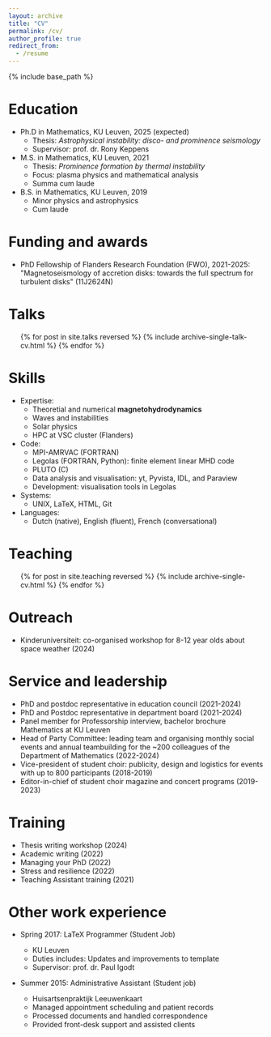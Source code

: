 ```yaml
---
layout: archive
title: "CV"
permalink: /cv/
author_profile: true
redirect_from:
  - /resume
---
```


{% include base_path %}

Education
======
* Ph.D in Mathematics, KU Leuven, 2025 (expected)
  * Thesis: <i> Astrophysical instability: disco- and prominence seismology </i>
  * Supervisor: prof. dr. Rony Keppens
* M.S. in Mathematics, KU Leuven, 2021
  * Thesis: <i> Prominence formation by thermal instability </i>
  * Focus: plasma physics and mathematical analysis
  * Summa cum laude
* B.S. in Mathematics, KU Leuven, 2019
  * Minor physics and astrophysics
  * Cum laude

<!-- Publications
======
  <ul>{% for post in site.publications reversed %}
    {% include archive-single-cv.html %}
  {% endfor %}</ul> -->

Funding and awards
======
* PhD Fellowship of Flanders Research Foundation (FWO), 2021-2025: "Magnetoseismology of accretion disks: towards the full spectrum for turbulent disks" (11J2624N)

Talks
======
  <ul>{% for post in site.talks reversed %}
    {% include archive-single-talk-cv.html  %}
  {% endfor %}</ul>
  
Skills
======
* Expertise:
  * Theoretial and numerical <b> magnetohydrodynamics </b>
  * Waves and instabilities
  * Solar physics
  * HPC at VSC cluster (Flanders)
* Code:
  * MPI-AMRVAC (FORTRAN)
  * Legolas (FORTRAN, Python): finite element linear MHD code
  * PLUTO (C)
  * Data analysis and visualisation: yt, Pyvista, IDL, and Paraview
  * Development: visualisation tools in Legolas
* Systems:
  * UNIX, LaTeX, HTML, Git
* Languages:
  * Dutch (native), English (fluent), French (conversational)

Teaching
======
  <ul>{% for post in site.teaching reversed %}
    {% include archive-single-cv.html %}
  {% endfor %}</ul>

Outreach
======
* Kinderuniversiteit: co-organised workshop for 8-12 year olds about space weather (2024)
  
Service and leadership
======
* PhD and postdoc representative in education council (2021-2024)
* PhD and Postdoc representative in department board (2021-2024)
* Panel member for Professorship interview, bachelor brochure Mathematics at KU Leuven
*	Head of Party Committee: leading team and organising monthly social events and annual teambuilding for the ~200 colleagues of the Department of Mathematics (2022-2024)
*	Vice-president of student choir: publicity, design and logistics for events with up to 800 participants (2018-2019)
*	Editor-in-chief of student choir magazine and concert programs (2019-2023)

Training
======
*	Thesis writing workshop (2024)
*	Academic writing (2022)
*	Managing your PhD (2022)
*	Stress and resilience (2022) 
*	Teaching Assistant training (2021)

Other work experience
======
* Spring 2017: LaTeX Programmer (Student Job)
  * KU Leuven
  * Duties includes: Updates and improvements to template
  * Supervisor: prof. dr. Paul Igodt

* Summer 2015: Administrative Assistant (Student job)
  * Huisartsenpraktijk Leeuwenkaart
  * Managed appointment scheduling and patient records
  * Processed documents and handled correspondence
  * Provided front-desk support and assisted clients